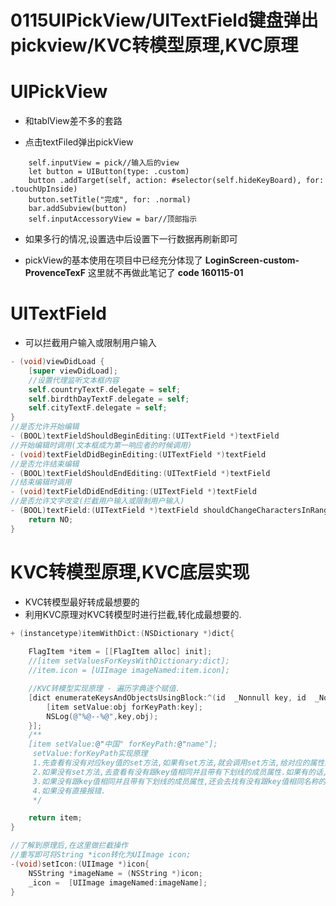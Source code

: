# 0115UIPickView/UITextField键盘弹出pickview/KVC转模型原理,KVC原理

# UIPickView

* 和tablView差不多的套路

* 点击textFiled弹出pickView
> 

        self.inputView = pick//输入后的view
        let button = UIButton(type: .custom)
        button .addTarget(self, action: #selector(self.hideKeyBoard), for: .touchUpInside)
        button.setTitle("完成", for: .normal)
        bar.addSubview(button)
        self.inputAccessoryView = bar//顶部指示

* 如果多行的情况,设置选中后设置下一行数据再刷新即可

* pickView的基本使用在项目中已经充分体现了 **LoginScreen-custom-ProvenceTexF** 这里就不再做此笔记了 **code 160115-01**

# UITextField
* 可以拦截用户输入或限制用户输入

```objectivec
- (void)viewDidLoad {
    [super viewDidLoad];
    //设置代理监听文本框内容
    self.countryTextF.delegate = self;
    self.birdthDayTextF.delegate = self;
    self.cityTextF.delegate = self;
}
//是否允许开始编辑
- (BOOL)textFieldShouldBeginEditing:(UITextField *)textField 
//开始编辑时调用(文本框成为第一响应者的时候调用)
- (void)textFieldDidBeginEditing:(UITextField *)textField
//是否允许结束编辑
- (BOOL)textFieldShouldEndEditing:(UITextField *)textField
//结束编辑时调用
- (void)textFieldDidEndEditing:(UITextField *)textField
//是否允许文字改变(拦截用户输入或限制用户输入)
- (BOOL)textField:(UITextField *)textField shouldChangeCharactersInRange:(NSRange)range replacementString:(NSString *)string{
    return NO;
}
```

# KVC转模型原理,KVC底层实现
* KVC转模型最好转成最想要的
* 利用KVC原理对KVC转模型时进行拦截,转化成最想要的.

```objectivec
+ (instancetype)itemWithDict:(NSDictionary *)dict{
    
    FlagItem *item = [[FlagItem alloc] init];
    //[item setValuesForKeysWithDictionary:dict];
    //item.icon = [UIImage imageNamed:item.icon];

    //KVC转模型实现原理 - 遍历字典逐个赋值.
    [dict enumerateKeysAndObjectsUsingBlock:^(id  _Nonnull key, id  _Nonnull obj, BOOL * _Nonnull stop) {
        [item setValue:obj forKeyPath:key];
        NSLog(@"%@--%@",key,obj);
    }];
    /**
    [item setValue:@"中国" forKeyPath:@"name"];
     setValue:forKeyPath实现原理
     1.先查看有没有对应key值的set方法,如果有set方法,就会调用set方法,给对应的属性赋值
     2.如果没有set方法,去查看有没有跟key值相同并且带有下划线的成员属性.如果有的话,就给带有下划线的成员属性赋值
     3.如果没有跟key值相同并且带有下划线的成员属性,还会去找有没有跟key值相同名称的成员属性.如果有,就给它赋值.
     4.如果没有直接报错.
     */

    return item;
}

//了解到原理后,在这里做拦截操作
//重写即可将String *icon转化为UIImage icon;
-(void)setIcon:(UIImage *)icon{
    NSString *imageName = (NSString *)icon;
    _icon =  [UIImage imageNamed:imageName];
}

```